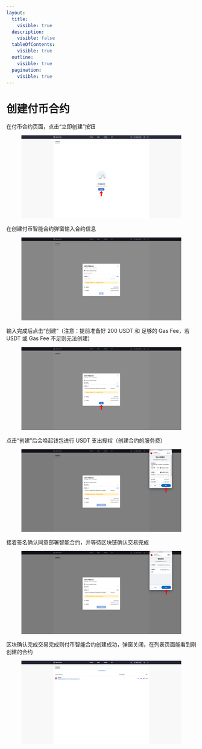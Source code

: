 ```yaml
---
layout:
  title:
    visible: true
  description:
    visible: false
  tableOfContents:
    visible: true
  outline:
    visible: true
  pagination:
    visible: true
---
```


# 创建付币合约

在付币合约页面，点击“立即创建”按钮

<figure><img src="../../../.gitbook/assets/24.png" alt=""><figcaption></figcaption></figure>

在创建付币智能合约弹窗输入合约信息

<figure><img src="../../../.gitbook/assets/screencapture-backstage-b2b-pre-ufcfan-org-payment-2025-04-10-17_21_00.png" alt=""><figcaption></figcaption></figure>

输入完成后点击“创建”（注意：提前准备好 200 USDT 和 足够的 Gas Fee，若 USDT 或 Gas Fee 不足则无法创建）

<figure><img src="../../../.gitbook/assets/25.png" alt=""><figcaption></figcaption></figure>

点击“创建”后会唤起钱包进行 USDT 支出授权（创建合约的服务费）

<figure><img src="../../../.gitbook/assets/26.png" alt=""><figcaption></figcaption></figure>

接着签名确认同意部署智能合约，并等待区块链确认交易完成

<figure><img src="../../../.gitbook/assets/27.png" alt=""><figcaption></figcaption></figure>

区块确认完成交易完成则付币智能合约创建成功，弹窗关闭，在列表页面能看到刚创建的合约

<figure><img src="../../../.gitbook/assets/screencapture-backstage-b2b-pre-ufcfan-org-payment-2025-04-10-17_40_33.png" alt=""><figcaption></figcaption></figure>

